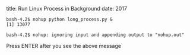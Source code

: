 title: Run Linux Process in Background
date: 2017

```
bash-4.2$ nohup python long_process.py &
[1] 13077

bash-4.2$ nohup: ignoring input and appending output to "nohup.out"
```
Press ENTER after you see the above message

